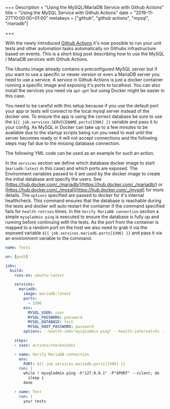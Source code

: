 +++
Description = "Using the MySQL/MariaDB Service with Github Actions"
title = "Using the MySQL Service with Github Actions"
date = "2019-11-27T10:00:00+01:00"
metakeys = ["github", "github actions", "mysql", "mariadb"]

+++

With the newly introduced [Github Actions](https://help.github.com/en/actions/automating-your-workflow-with-github-actions) it's now possible to run your unit tests and other automation tasks automatically on Githubs infrastructure based on events. This is a short blog post describing how to use the MySQL / MariaDB services with Github Actions.

<!--more-->

The Ubuntu image already contains a preconfigured MySQL server but if you want to use a specific or newer version or even a MariaDB server you need to use a service. A service in Github Actions is just a docker container running a specific image and exposing it's ports to localhost. You can also install the services you need via `apt-get` but using Docker might be easier in this case.

You need to be careful with this setup because if you use the default port your app or tests will connect to the local mysql server instead of the docker one. To ensure the app is using the correct database be sure to use the `${{ job.services.SERVICENAME.ports[3306] }}` variable and pass it to your config. As MySQL in Docker can take up to a few minutes to be available due to the startup scripts being run you need to wait until the server becomes ready or it will not accept connections and the following steps may fail due to the missing database connection.

The following YML code can be used as an example for such an action.

In the `services` section we define which database docker image to start (`mariadb:latest` in this case) and which ports are exposed. The Environment variables passed to it are used by the docker image to create the initial database and specify the users. See [https://hub.docker.com/_/mariadb/](https://hub.docker.com/_/mariadb/) or [https://hub.docker.com/_/mysql](https://hub.docker.com/_/mysql) for more details. The `options` specified are passed to docker for it's internal healthcheck. This command ensures that the database is reachable during the tests and docker will auto restart the container if the command specified fails for `health-retries` times.
In the `Verify MariaDB connection` section a simple `mysqladmin ping` is executed to ensure the database is fully up and running before continuing with the tests. As the port from the container is mapped to a random port on the host we also need to grab it via the exposed variable `${{ job.services.mariadb.ports[3306] }}` and pass it via an environment variable to the command.

```yml
name: Tests

on: [push]

jobs:
  build:
    runs-on: ubuntu-latest

    services:
      mariadb:
        image: mariadb:latest
        ports:
          - 3306
        env:
          MYSQL_USER: user
          MYSQL_PASSWORD: password
          MYSQL_DATABASE: test
          MYSQL_ROOT_PASSWORD: password
        options: --health-cmd="mysqladmin ping" --health-interval=5s --health-timeout=2s --health-retries=3

    steps:
    - uses: actions/checkout@v1

    - name: Verify MariaDB connection
      env:
        PORT: ${{ job.services.mariadb.ports[3306] }}
      run: |
        while ! mysqladmin ping -h"127.0.0.1" -P"$PORT" --silent; do
          sleep 1
        done

    - name: Test
      run: |
        your tests
```
